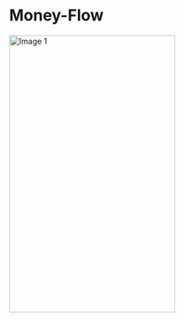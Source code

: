 # Money-Flow

<img src="https://github.com/Lindgren-Askold/Money-Flow/blob/main/documentation/Review.gif" alt="Image 1" width="300px" height="500px">
